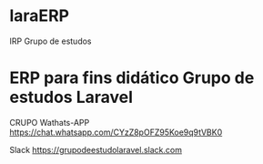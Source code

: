 # laraERP
IRP Grupo de estudos

# ERP para fins didático Grupo de estudos Laravel
CRUPO Wathats-APP
https://chat.whatsapp.com/CYzZ8pOFZ95Koe9q9tVBK0

Slack
https://grupodeestudolaravel.slack.com
